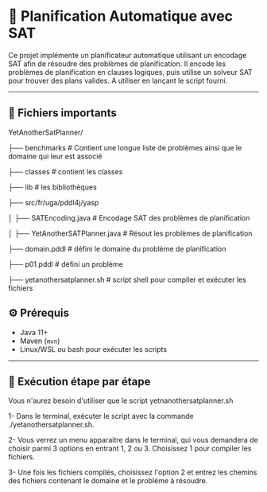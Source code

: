 # 🤖 Planification Automatique avec SAT

Ce projet implémente un planificateur automatique utilisant un encodage SAT afin de résoudre des problèmes de planification. Il encode les problèmes de planification en clauses logiques, puis utilise un solveur SAT pour trouver des plans valides. A utiliser en lançant le script fourni.

---

## 📁 Fichiers importants

YetAnotherSatPlanner/

├── benchmarks # Contient une longue liste de problèmes ainsi que le domaine qui leur est associé

├── classes # contient les classes

├── lib # les bibliothèques

├── src/fr/uga/pddl4j/yasp

│   ├── SATEncoding.java # Encodage SAT des problèmes de planification

│   ├── YetAnotherSATPlanner.java # Résout les problèmes de planification

├── domain.pddl # défini le domaine du problème de planification

├── p01.pddl # défini un problème

├── yetanothersatplanner.sh # script shell pour compiler et exécuter les fichiers


## ⚙️ Prérequis

- Java 11+
- Maven (`mvn`)
- Linux/WSL ou bash pour exécuter les scripts

---

## 🚀 Exécution étape par étape

Vous n'aurez besoin d'utiliser que le script yetnanothersatplanner.sh

1- Dans le terminal, exécuter le script avec la commande ./yetanothersatplanner.sh.

2- Vous verrez un menu apparaitre dans le terminal, qui vous demandera de choisir parmi 3 options en entrant 1, 2 ou 3. Choisissez 1 pour compiler les fichiers.

3- Une fois les fichiers compilés, choisissez l'option 2 et entrez les chemins des fichiers contenant le domaine et le problème à résoudre.
